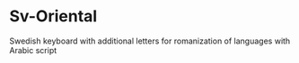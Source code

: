 # Sv-Oriental
Swedish keyboard with additional letters for romanization of languages with Arabic script
